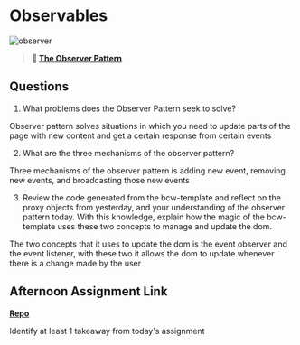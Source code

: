 # Observables

![observer](https://bcw.blob.core.windows.net/public/img/journals/8014045611652045)

> **📖 [The Observer Pattern](https://codeworksacademy.com/fs-student-guide/resources/wk3/04-Observer-Pattern)**

## Questions

1. What problems does the Observer Pattern seek to solve?

Observer pattern solves situations in which you need to update parts of the page with new content and get a certain response from certain events

2. What are the three mechanisms of the observer pattern?

Three mechanisms of the observer pattern is adding new event, removing new events, and broadcasting those new events

3. Review the code generated from the bcw-template and reflect on the proxy objects from yesterday, and your understanding of the observer pattern today. With this knowledge, explain how the magic of the bcw-template uses these two concepts to manage and update the dom.

The two concepts that it uses to update the dom is the event observer and the event listener, with these two it allows the dom to update whenever there is a change made by the user

## Afternoon Assignment Link

**[Repo](https://github.com/garrett-adamss/taskmaster.git)**

Identify at least 1 takeaway from today's assignment
